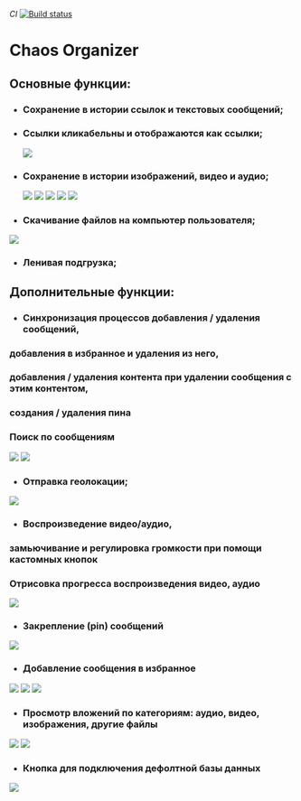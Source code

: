 *CI* [![Build status](https://ci.appveyor.com/api/projects/status/sbr9xbu49yvbt1wl?svg=true)](https://ci.appveyor.com/project/0spailona/chaos-organaizer)

# Chaos Organizer

## Основные функции:

* ### Сохранение в истории ссылок и текстовых сообщений;
* ### Ссылки кликабельны и отображаются как ссылки;  
  ![](./ReadMeImages/link_and_text.jpg)
* ### Сохранение в истории изображений, видео и аудио;
  ![](./ReadMeImages/change_form.jpg)
  ![](./ReadMeImages/add_File.jpg)
  ![](./ReadMeImages/video.jpg)
  ![](./ReadMeImages/audio.jpg)
![](./ReadMeImages/image.jpg)
* ### Скачивание файлов на компьютер пользователя;  
![](./ReadMeImages/download_btn.jpg)
* ### Ленивая подгрузка;  

## Дополнительные функции:

* ### Синхронизация процессов добавления / удаления сообщений,  
### добавления в избранное и удаления из него,  
### добавления / удаления контента при удалении сообщения с этим контентом,
### создания / удаления пина
### Поиск по сообщениям 
![](./ReadMeImages/search_form.jpg)
![](./ReadMeImages/serach_result.jpg)
* ### Отправка геолокации;
![](./ReadMeImages/coords.jpg)
* ### Воспроизведение видео/аудио,   
### замьючивание и регулировка громкости при помощи кастомных кнопок
### Отрисовка прогресса воспроизведения видео, аудио
![](./ReadMeImages/custom_player.png)
* ### Закрепление (pin) сообщений
![](./ReadMeImages/pin.jpg)
* ### Добавление сообщения в избранное
![](./ReadMeImages/toFav.jpg)
![](./ReadMeImages/nav.jpg)
![](./ReadMeImages/fav.jpg)
* ### Просмотр вложений по категориям: аудио, видео, изображения, другие файлы
![](./ReadMeImages/content_nav.jpg)
![](./ReadMeImages/content.jpg)
* ### Кнопка для подключения дефолтной базы данных
![](./ReadMeImages/reset.jpg)
